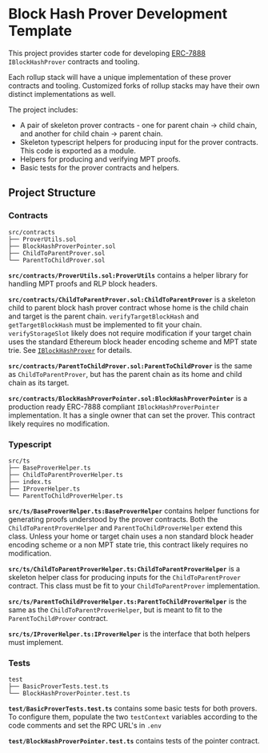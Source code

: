 # Block Hash Prover Development Template

This project provides starter code for developing [ERC-7888](https://github.com/ethereum/ERCs/pull/897) `IBlockHashProver` contracts and tooling.

Each rollup stack will have a unique implementation of these prover contracts and tooling. Customized forks of rollup stacks may have their own distinct implementations as well.

The project includes:

- A pair of skeleton prover contracts - one for parent chain -> child chain, and another for child chain -> parent chain.
- Skeleton typescript helpers for producing input for the prover contracts. This code is exported as a module.
- Helpers for producing and verifying MPT proofs.
- Basic tests for the prover contracts and helpers.

## Project Structure

### Contracts

```
src/contracts
├── ProverUtils.sol
├── BlockHashProverPointer.sol
├── ChildToParentProver.sol
└── ParentToChildProver.sol
```

**`src/contracts/ProverUtils.sol:ProverUtils`** contains a helper library for handling MPT proofs and RLP block headers.

**`src/contracts/ChildToParentProver.sol:ChildToParentProver`** is a skeleton child to parent block hash prover contract whose home is the child chain and target is the parent chain. `verifyTargetBlockHash` and `getTargetBlockHash` must be implemented to fit your chain. `verifyStorageSlot` likely does not require modification if your target chain uses the standard Ethereum block header encoding scheme and MPT state trie. See [`IBlockHashProver`](https://github.com/OffchainLabs/broadcast-erc/blob/main/contracts/standard/interfaces/IBlockHashProver.sol) for details.

**`src/contracts/ParentToChildProver.sol:ParentToChildProver`** is the same as `ChildToParentProver`, but has the parent chain as its home and child chain as its target.

**`src/contracts/BlockHashProverPointer.sol:BlockHashProverPointer`** is a production ready ERC-7888 compliant `IBlockHashProverPointer` implementation. It has a single owner that can set the prover. This contract likely requires no modification.

### Typescript

```
src/ts
├── BaseProverHelper.ts
├── ChildToParentProverHelper.ts
├── index.ts
├── IProverHelper.ts
└── ParentToChildProverHelper.ts
```

**`src/ts/BaseProverHelper.ts:BaseProverHelper`** contains helper functions for generating proofs understood by the prover contracts. Both the `ChildToParentProverHelper` and `ParentToChildProverHelper` extend this class. Unless your home or target chain uses a non standard block header encoding scheme or a non MPT state trie, this contract likely requires no modification.

**`src/ts/ChildToParentProverHelper.ts:ChildToParentProverHelper`** is a skeleton helper class for producing inputs for the `ChildToParentProver` contract. This class must be fit to your `ChildToParentProver` implementation.

**`src/ts/ParentToChildProverHelper.ts:ParentToChildProverHelper`** is the same as the `ChildToParentProverHelper`, but is meant to fit to the `ParentToChildProver` contract.

**`src/ts/IProverHelper.ts:IProverHelper`** is the interface that both helpers must implement.

### Tests

```
test
├── BasicProverTests.test.ts
└── BlockHashProverPointer.test.ts
```

**`test/BasicProverTests.test.ts`** contains some basic tests for both provers. To configure them, populate the two `testContext` variables according to the code comments and set the RPC URL's in `.env`

**`test/BlockHashProverPointer.test.ts`** contains tests of the pointer contract.
